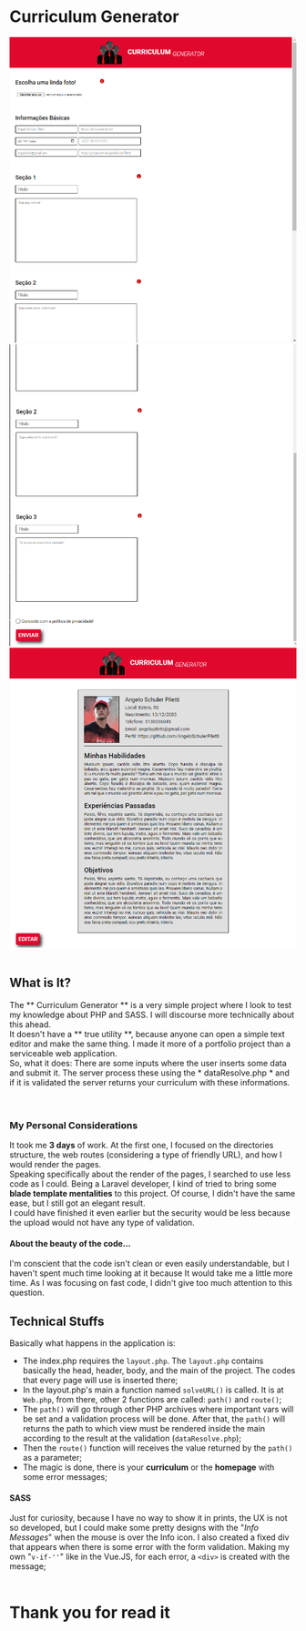 # Curriculum Generator
<img src="./assets/readme/Print1.png">
<img src="./assets/readme/Print2.png">
<img src="./assets/readme/Print3.png">
<br><br>

## What is It?
The ** Curriculum Generator ** is a very simple project where I look to test my knowledge about PHP and SASS. I will discourse more technically about this ahead. <br>
It doesn't have a ** true utility **, because anyone can open a simple text editor and make the same thing. I made it more of a portfolio project than a serviceable web application. <br>
So, what it does: There are some inputs where the user inserts some data and submit it. The server process these using the * dataResolve.php * and if it is validated the server returns your curriculum with these informations.<br> 
<br>
<br>

### My Personal Considerations
It took me **3 days** of work. At the first one, I focused on the directories structure, the web routes (considering a type of friendly URL), and how I would render the pages.<br>
Speaking specifically about the render of the pages, I searched to use less code as I could. Being a Laravel developer, I kind of tried to bring some **blade template mentalities** to this project. Of course, I didn't have the same ease, but I still got an elegant result.<br>
I could have finished it even earlier but the security would be less because the upload would not have any type of validation.<br>

#### About the beauty of the code...
I'm conscient that the code isn't clean or even easily understandable, but I haven't spent much time looking at it because It would take me a little more time. As I was focusing on fast code, I didn't give too much attention to this question.

## Technical Stuffs
Basically what happens in the application is: 
* The index.php requires the `layout.php`. The `layout.php` contains basically the head, header, body, and the main of the project. The codes that every page will use is inserted there;
* In the layout.php's main a function named `solveURL()` is called. It is at `Web.php`, from there, other 2 functions are called: `path()` and `route()`;
* The `path()` will go through other PHP archives where important vars will be set and a validation process will be done. After that, the `path()` will returns the path to which view must be rendered inside the main according to the result at the validation (`dataResolve.php`);
* Then the `route()` function will receives the value returned by the `path()` as a parameter;
* The magic is done, there is your **curriculum** or the **homepage** with some error messages;

#### SASS
Just for curiosity, because I have no way to show it in prints, the UX is not so developed, but I could make some pretty designs with the "*Info Messages*" when the mouse is over the Info icon. I also created a fixed div that appears when there is some error with the form validation. Making my own "`v-if-''`" like in the Vue.JS, for each error, a `<div>` is created with the message;
<br>
<br>
# Thank you for read it